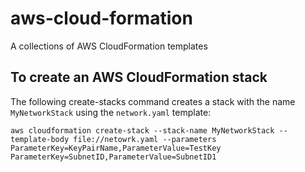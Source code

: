 # aws-cloud-formation
A collections of AWS CloudFormation templates

## To create an AWS CloudFormation stack

The following create-stacks command creates a stack with the name `MyNetworkStack` using the `network.yaml` template:

```console
aws cloudformation create-stack --stack-name MyNetworkStack --template-body file://netowrk.yaml --parameters ParameterKey=KeyPairName,ParameterValue=TestKey ParameterKey=SubnetID,ParameterValue=SubnetID1
```